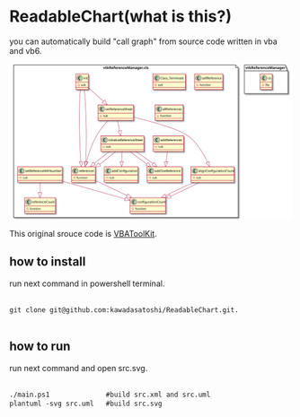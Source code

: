 # ReadableChart(what is this?)

you can automatically build "call graph" from source code written in vba and vb6.

<img src="https://raw.githubusercontent.com/kawadasatoshi/ReadableChart/main/sample/sample.svg">

This original srouce code is <a href="https://github.com/jpimbert/VBAToolKit/blob/master/Source/ConfProd/vtkReferenceManager.cls">VBAToolKit</a>.



## how to install

run next command in powershell terminal.

<pre><code>
git clone git@github.com:kawadasatoshi/ReadableChart.git.

</code></pre>

## how to run

run next command and open src.svg.

<pre><code>
./main.ps1              #build src.xml and src.uml
plantuml -svg src.uml   #build src.svg

</code></pre>






